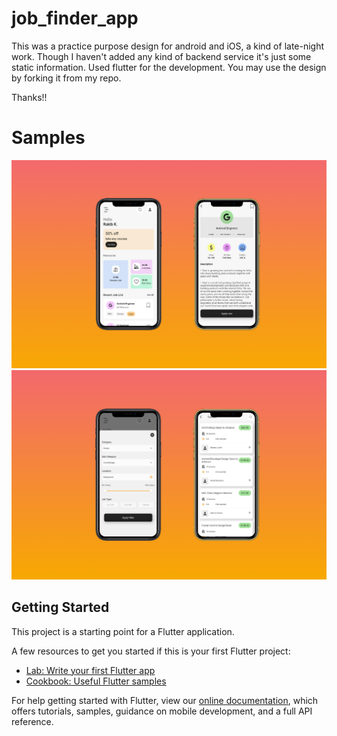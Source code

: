 # job_finder_app

This was a practice purpose design for android and iOS, a kind of late-night work. Though I haven't added any kind of backend service it's just some static information. Used flutter for the development. You may use the design by forking it from my repo.

Thanks!!

# Samples

![Alt Text](https://raw.githubusercontent.com/shakiz/job_finder_app/master/assets/mockups/mockup1.PNG)
![Alt Text](https://raw.githubusercontent.com/shakiz/job_finder_app/master/assets/mockups/mockup2.PNG)


## Getting Started

This project is a starting point for a Flutter application.

A few resources to get you started if this is your first Flutter project:

- [Lab: Write your first Flutter app](https://flutter.dev/docs/get-started/codelab)
- [Cookbook: Useful Flutter samples](https://flutter.dev/docs/cookbook)

For help getting started with Flutter, view our
[online documentation](https://flutter.dev/docs), which offers tutorials,
samples, guidance on mobile development, and a full API reference.
